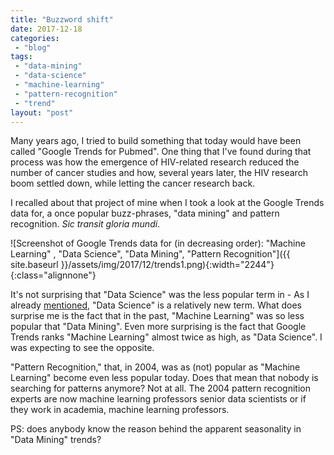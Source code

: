 ```yaml
---
title: "Buzzword shift"
date: 2017-12-18
categories: 
 - "blog"
tags: 
 - "data-mining"
 - "data-science"
 - "machine-learning"
 - "pattern-recognition"
 - "trend"
layout: "post"
---
```


Many years ago, I tried to build something that today would have been called "Google Trends for Pubmed". One thing that I've found during that process was how the emergence of HIV-related research reduced the number of cancer studies and how, several years later, the HIV research boom settled down, while letting the cancer research back.

I recalled about that project of mine when I took a look at the Google Trends data for, a once popular buzz-phrases, "data mining" and pattern recognition.  *Sic transit gloria mundi*.

![Screenshot of Google Trends data for (in decreasing order): "Machine Learning" , "Data Science", "Data Mining", "Pattern Recognition"]({{ site.baseurl }}/assets/img/2017/12/trends1.png){:width="2244"}{:class="alignnone"}

It's not surprising that "Data Science" was the less popular term in - As I already [mentioned](http://gorelik.net/2017/05/29/dont-study-data-science/), "Data Science" is a relatively new term. What does surprise me is the fact that in the past, "Machine Learning" was so less popular that "Data Mining". Even more surprising is the fact that Google Trends ranks "Machine Learning" almost twice as high, as "Data Science". I was expecting to see the opposite.

"Pattern Recognition," that, in 2004, was as (not) popular as "Machine Learning" become even less popular today. Does that mean that nobody is searching for patterns anymore? Not at all. The 2004 pattern recognition experts are now machine learning professors senior data scientists or if they work in academia, machine learning professors.

PS: does anybody know the reason behind the apparent seasonality in "Data Mining" trends?
